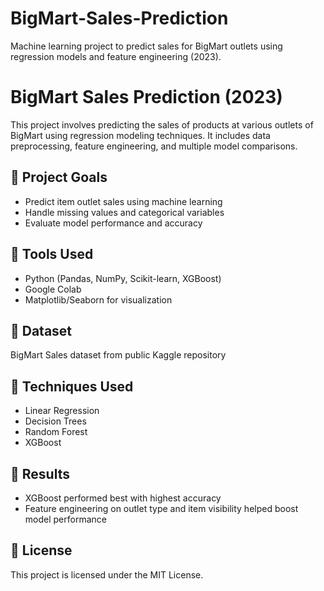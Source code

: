 # BigMart-Sales-Prediction
Machine learning project to predict sales for BigMart outlets using regression models and feature engineering (2023).

# BigMart Sales Prediction (2023)

This project involves predicting the sales of products at various outlets of BigMart using regression modeling techniques. It includes data preprocessing, feature engineering, and multiple model comparisons.

## 📌 Project Goals
- Predict item outlet sales using machine learning
- Handle missing values and categorical variables
- Evaluate model performance and accuracy

## 🧰 Tools Used
- Python (Pandas, NumPy, Scikit-learn, XGBoost)
- Google Colab
- Matplotlib/Seaborn for visualization

## 📁 Dataset
BigMart Sales dataset from public Kaggle repository

## 🧠 Techniques Used
- Linear Regression
- Decision Trees
- Random Forest
- XGBoost

## 🎯 Results
- XGBoost performed best with highest accuracy
- Feature engineering on outlet type and item visibility helped boost model performance

## 📎 License
This project is licensed under the MIT License.
